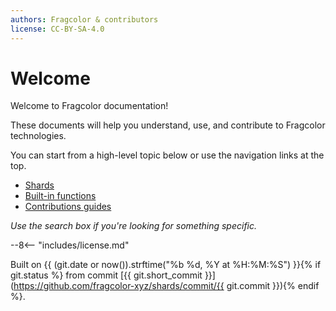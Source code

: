 ```yaml
---
authors: Fragcolor & contributors
license: CC-BY-SA-4.0
---
```


# Welcome

Welcome to Fragcolor documentation!

These documents will help you understand, use, and contribute to Fragcolor technologies.

You can start from a high-level topic below or use the navigation links at the top.

- [Shards](./shards/)
- [Built-in functions](./functions/)
- [Contributions guides](./contribute/)

*Use the search box if you're looking for something specific.*


--8<-- "includes/license.md"

Built on {{ (git.date or now()).strftime("%b %d, %Y at %H:%M:%S") }}{% if git.status %} from commit [{{ git.short_commit }}](https://github.com/fragcolor-xyz/shards/commit/{{ git.commit }}){% endif %}.
